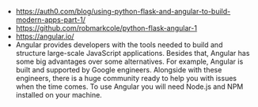 * https://auth0.com/blog/using-python-flask-and-angular-to-build-modern-apps-part-1/
* https://github.com/robmarkcole/python-flask-angular-1
* https://angular.io/
* Angular provides developers with the tools needed to build and structure large-scale JavaScript applications. Besides that, Angular has some big advantages over some alternatives. For example, Angular is built and supported by Google engineers. Alongside with these engineers, there is a huge community ready to help you with issues when the time comes. To use Angular you will need Node.js and NPM installed on your machine. 
